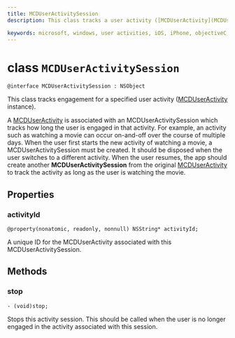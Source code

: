 ```yaml
---
title: MCDUserActivitySession
description: This class tracks a user activity ([MCDUserActivity](MCDUserActivity.md) instance) while the user is engaged in that activity.

keywords: microsoft, windows, user activities, iOS, iPhone, objectiveC, connected devices, Project Rome 
---
```


# class `MCDUserActivitySession`

```
@interface MCDUserActivitySession : NSObject
```

This class tracks engagement for a specified user activity ([MCDUserActivity](MCDUserActivity.md) instance).

A [MCDUserActivity](MCDUserActivity.md) is associated with an MCDUserActivitySession which tracks how long the user is engaged in that activity. For example, an activity such as watching a movie can occur on-and-off over the course of multiple days. When the user first starts the new activity of watching a movie, a MCDUserActivitySession must be created. It should be disposed when the user switches to a different activity. When the user resumes, the app should create another **MCDUserActivitySession** from the original [MCDUserActivity](MCDUserActivity.md) to track the activity as long as the user is watching the movie.


## Properties

### activityId
`@property(nonatomic, readonly, nonnull) NSString* activityId;`

A unique ID for the MCDUserActivity associated with this MCDUserActivitySession.

## Methods

### stop
`- (void)stop;`

Stops this activity session. This should be called when the user is no longer engaged in the activity associated with this session.